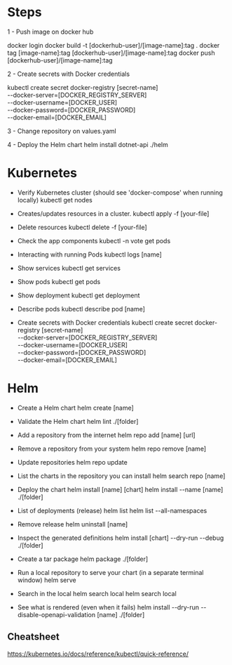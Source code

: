 # Steps

1 - Push image on docker hub

docker login
docker build -t [dockerhub-user]/[image-name]:tag .
docker tag [image-name]:tag [dockerhub-user]/[image-name]:tag
docker push [dockerhub-user]/[image-name]:tag

2 - Create secrets with Docker credentials

kubectl create secret docker-registry [secret-name] \
  --docker-server=[DOCKER_REGISTRY_SERVER] \
  --docker-username=[DOCKER_USER] \
  --docker-password=[DOCKER_PASSWORD] \
  --docker-email=[DOCKER_EMAIL]

3 - Change repository on values.yaml

4 - Deploy the Helm chart
helm install dotnet-api ./helm

# Kubernetes
- Verify Kubernetes cluster (should see 'docker-compose' when running locally)
kubectl get nodes

- Creates/updates resources in a cluster.
kubectl apply -f [your-file]

- Delete resources
kubectl delete -f [your-file]

- Check the app components
kubectl -n vote get pods

- Interacting with running Pods
kubectl logs [name]

- Show services
kubectl get services

- Show pods
kubectl get pods

- Show deployment
kubectl get deployment

- Describe pods
kubectl describe pod [name]

- Create secrets with Docker credentials
kubectl create secret docker-registry [secret-name] \
  --docker-server=[DOCKER_REGISTRY_SERVER] \
  --docker-username=[DOCKER_USER] \
  --docker-password=[DOCKER_PASSWORD] \
  --docker-email=[DOCKER_EMAIL]

# Helm

- Create a Helm chart
helm create [name]

- Validate the Helm chart
helm lint ./[folder]

- Add a repository from the internet
helm repo add [name] [url]

- Remove a repository from your system
helm repo remove [name]

- Update repositories
helm repo update

- List the charts in the repository you can install
helm search repo [name]

- Deploy the chart
helm install [name] [chart]
helm install --name [name] ./[folder]

- List of deployments (release)
helm list
helm list --all-namespaces

- Remove release
helm uninstall [name]

- Inspect the generated definitions
helm install [chart] --dry-run --debug ./[folder]

- Create a tar package
helm package ./[folder]

- Run a local repository to serve your chart (in a separate terminal window)
helm serve

- Search in the local helm search local
helm search local

- See what is rendered (even when it fails)
helm install --dry-run --disable-openapi-validation [name] ./[folder]

## Cheatsheet
https://kubernetes.io/docs/reference/kubectl/quick-reference/

